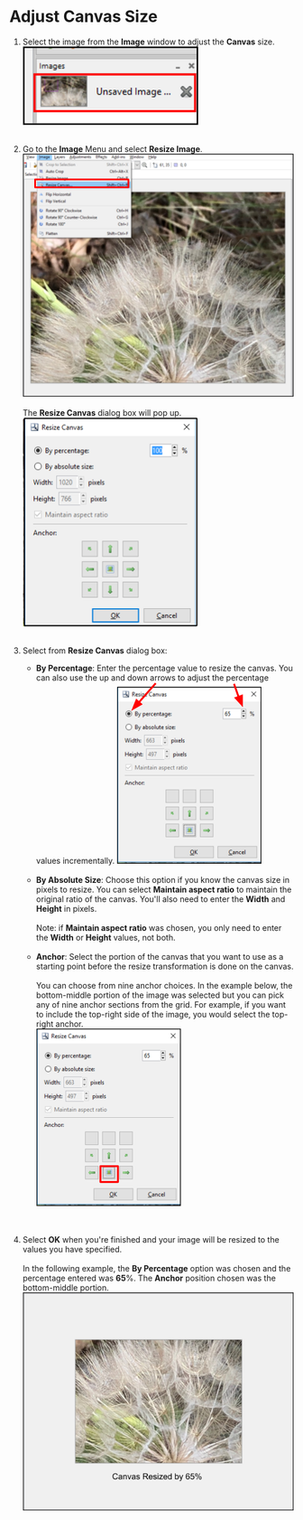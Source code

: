 # Adjust Canvas Size 

1. Select the image from the __Image__ window to adjust the __Canvas__ size.  
![Image Window select image](img/selectimageflower.png)  
&nbsp; 
2. Go to the **Image** Menu and select **Resize Image**.  
![Resize Image](img/resizecanvas.png)  
&nbsp;  
The **Resize Canvas** dialog box will pop up.  
![Resize Canvas Window](img/resizecanvaswindow.png)  
&nbsp;  
3. Select from **Resize Canvas** dialog box:
    - **By Percentage**: Enter the percentage value to resize the canvas. You can also use the up and down arrows to adjust the percentage values incrementally. 
    ![Resize Canvas By Percentage](img/resizecanvasbypercentage.png)
    &nbsp;  
    &nbsp;  
    - **By Absolute Size**: Choose this option if you know the canvas size in pixels to resize. You can select **Maintain aspect ratio** to maintain the original ratio of the canvas. You'll also need to enter the **Width** and  **Height** in pixels.  
    &nbsp;  
     Note: if **Maintain aspect ratio** was chosen, you only need to enter the **Width** or **Height** values, not both.  
    &nbsp;  
    - **Anchor**: Select the portion of the canvas that you want to use as a starting point before the resize transformation is done on the canvas.  
    &nbsp;  
    You can choose from nine anchor choices. In the example below, the bottom-middle portion of the image was selected but you can pick any of nine anchor sections from the grid. For example, if you want to include the top-right side of the image, you would select the top-right anchor.  
    ![Resize Canvas By Percentage](img/canvassizeanchor.png)  
    &nbsp;  
    &nbsp;  

4. Select **OK** when you're finished and your image will be resized to the values you have specified.  
&nbsp;  
  In the following example, the **By Percentage** option was chosen and the percentage entered was **65**%. The **Anchor** position chosen was the bottom-middle portion.  
![Resize Canvas Example](img/canvassizesixtypercent.png)
&nbsp; 
